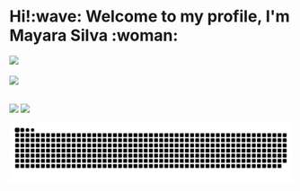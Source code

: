 <h1>  Hi!:wave:  Welcome to my profile, I'm Mayara Silva :woman: </h1>

  <div>
  
  <a href="https://github.com/mayaradeveloper">
  <img height="170"  align="auto" src="https://github-readme-stats.vercel.app/api/top-langs/?username=mayaradeveloper&&layout=compact&hide=shell&theme=jolly"/>
  <br>
    <br>
<img height="205"   align="auto" src="https://github-readme-stats.vercel.app/api?username=mayaradeveloper&show_icons=true&theme=jolly&include_all_commits=true&count_private=true"/>
  <br>
  <br>
    
<a  ref="https://www.instagram.com/mayara.jds/" target="_blank"> <img src="https://img.shields.io/badge/-Instagram-%23E4405F?style=for-the-badge&logo=instagram&logoColor=white" target="_blank"> </a>
  <a href="https://www.linkedin.com/in/mayarajds/" target="_blank"> <img src="https://img.shields.io/badge/-LinkedIn-%230077B5?style=for-the-badge&logo=linkedin&logoColor=white" target="_blank"> </a> 
 
  ![Snake animation](https://github.com/ellen2121/ellen2121/blob/output/github-contribution-grid-snake.svg)
 
</div>
 

</center>
